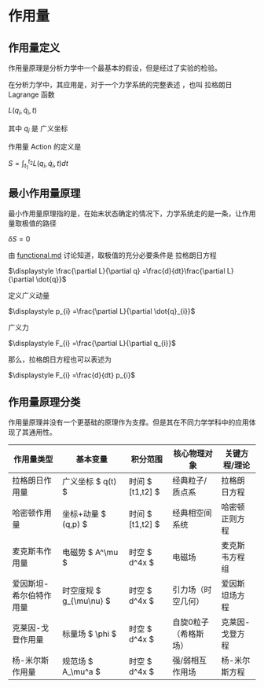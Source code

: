 # 作用量

## 作用量定义

作用量原理是分析力学中一个最基本的假设，但是经过了实验的检验。

在分析力学中，其应用是，对于一个力学系统的完整表述 ，也叫 拉格朗日 Lagrange 函数

$\displaystyle L( q_{i} ,\dot{q}_{i} ,t)$

其中 $\displaystyle q_{i}$ 是 广义坐标

作用量 Action 的定义是

$\displaystyle S=\int _{t_{1}}^{t_{2}} L( q_{i} ,\dot{q}_{i} ,t) dt$

## 最小作用量原理

最小作用量原理指的是，在始末状态确定的情况下，力学系统走的是一条，让作用量取极值的路径

$\displaystyle \delta S=0$

由 [functional.md](functional.md) 讨论知道，取极值的充分必要条件是 拉格朗日方程

$\displaystyle \frac{\partial L}{\partial q} =\frac{d}{dt}\frac{\partial L}{\partial \dot{q}}$



定义广义动量

$\displaystyle p_{i} =\frac{\partial L}{\partial \dot{q}_{i}}$

广义力

$\displaystyle F_{i} =\frac{\partial L}{\partial q_{i}}$

那么，拉格朗日方程也可以表述为

$\displaystyle F_{i} =\frac{d}{dt} p_{i}$

## 作用量原理分类

作用量原理并没有一个更基础的原理作为支撑。但是其在不同力学学科中的应用体现了其通用性。

| 作用量类型       | 基本变量       | 积分范围       | 核心物理对象       | 关键方程/理论          |
|------------------|----------------|----------------|--------------------|------------------------|
| 拉格朗日作用量   | 广义坐标 $ q(t) $ | 时间 $ [t1,t2] $ | 经典粒子/质点系    | 拉格朗日方程          |
| 哈密顿作用量     | 坐标+动量 $ (q,p) $ | 时间 $ [t1,t2] $ | 经典相空间系统     | 哈密顿正则方程        |
| 麦克斯韦作用量   | 电磁势 $ A^\mu $ | 时空 $ d^4x $ | 电磁场             | 麦克斯韦方程组        |
| 爱因斯坦-希尔伯特作用量 | 时空度规 $ g_{\mu\nu} $ | 时空 $ d^4x $ | 引力场（时空几何） | 爱因斯坦场方程        |
| 克莱因-戈登作用量 | 标量场 $ \phi $ | 时空 $ d^4x $ | 自旋0粒子（希格斯场） | 克莱因-戈登方程        |
| 杨-米尔斯作用量   | 规范场 $ A_\mu^a $ | 时空 $ d^4x $ | 强/弱相互作用场    | 杨-米尔斯方程          |